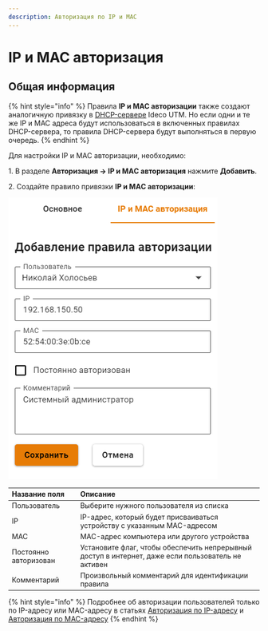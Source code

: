 ```yaml
---
description: Авторизация по IP и MAC
---
```


# IP и MAC авторизация

## Общая информация
{% hint style="info" %}
Правила **IP и MAC авторизации** также создают аналогичную привязку в [DHCP-сервере](../../../services/dhcp.md#nastroika-dhcp-servera-s-privyazkoi-ip-k-mac) Ideco UTM. Но если одни и те же IP и MAC адреса будут использоваться в включенных правилах DHCP-сервера, то правила DHCP-сервера будут выполняться в первую очередь.
{% endhint %}

Для настройки IP и MAC авторизации, необходимо:

1\. В разделе **Авторизация -> IP и MAС авторизация** нажмите **Добавить**.

2\. Создайте правило привязки **IP и MAС авторизации**:

![](/.gitbook/assets/ip-mac.png)

| Название поля | Описание                                                                |
| :------------- | :----------------------------------------------------------------------- |
| Пользователь  | Выберите нужного пользователя из списка                                  |
| IP            | IP-адрес, который будет присваиваться устройству с указанным MAC-адресом |
| MAC           | MAC-адрес компьютера или другого устройства                              |
| Постоянно авторизован | Установите флаг, чтобы обеспечить непрерывный доступ в интернет, даже если пользователь не активен |
| Комментарий   | Произвольный комментарий для идентификации правила                       |


{% hint style="info" %}
Подробнее об авторизации пользователей только по IP-адресу или MAC-адресу в статьях [Авторизация по IP-адресу](ip.md) и [Авторизация по MAC-адресу](mac.md)
{% endhint %}